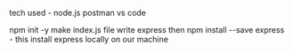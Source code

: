 tech used -
node.js
postman
vs code

npm init -y
make index.js file
write express then 
npm install --save express - this install express locally on our machine